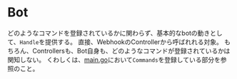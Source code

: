 # Bot

どのようなコマンドを登録されているかに関わらず、基本的なbotの動きとして、`Handle`を提供する。
直接、WebhookのControllerから呼ばれれる対象。
もちろん、Controllersも、Bot自身も、どのようなコマンドが登録されているかは関知しない。
くわしくは、[main.go](https://github.com/otiai10/amesh-bot/blob/main/main.go)において`Commands`を登録している部分を参照のこと。
